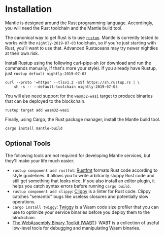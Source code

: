 # Installation

Mantle is designed around the Rust programming language.
Accordingly, you will need the Rust toolchain and the Mantle build tool.

The canonical way to get Rust is to use [`rustup`](https://rustup.rs).
Mantle is currently tested to works with the `nightly-2019-07-03` toolchain, so if you're just starting with Rust, you'll want to use that.
Advanced Rustaceans may try newer nightlies at their own risk.

Install Rustup using the following curl-pipe-sh (or download and run the commands manually, if that's more your style).
If you already have Rustup, just `rustup default nightly-2019-07-03`

```console
curl --proto '=https' --tlsv1.2 -sSf https://sh.rustup.rs | \
    sh -s -- --default-toolchain nightly-2019-07-03
```

You will also need support for the `wasm32-wasi` target to produce binaries that can be deployed to the blockchain.

```console
rustup target add wasm32-wasi
```

Finally, using Cargo, the Rust package manager, install the Mantle build tool.

```console
cargo install mantle-build
```

## Optional Tools

The following tools are not required for developing Mantle services, but they'll make your life much easier.

* `rustup component add rustfmt`: [Rustfmt](https://github.com/rust-lang/rustfmt) formats Rust code according to style guidelines. It allows you to write arbitrarily sloppy Rust code and still get something that looks nice. If you also install an editor plugin, it helps you catch syntax errors before running `cargo build`.
* `rustup component add clippy`: [Clippy](https://github.com/rust-lang/rust-clippy#usage) is a linter for Rust code. Clippy catches "semantic" bugs like useless closures and potentially slow operations.
* `cargo install twiggy`: [Twiggy](https://rustwasm.github.io/twiggy/) is a Wasm code size profiler that you can use to optimize your service binaries before you deploy them to the blockchain.
* [The WebAssembly Binary Toolkit (WABT)](https://github.com/WebAssembly/wabt): WABT is a collection of useful low-level tools for debugging and manipulating Wasm binaries.
